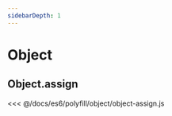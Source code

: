 ```yaml
---
sidebarDepth: 1
---
```


# Object

## Object.assign

<<< @/docs/es6/polyfill/object/object-assign.js
